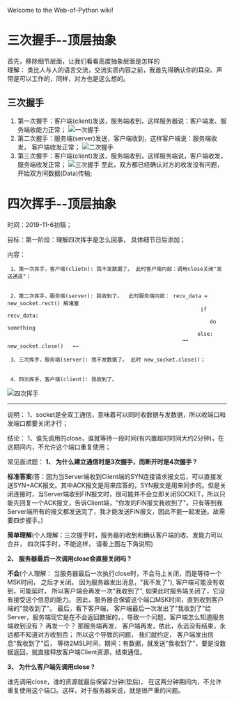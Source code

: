 Welcome to the Web-of-Python wiki!
# 三次握手--顶层抽象
首先，移除细节层面，让我们看看高度抽象层面是怎样的  
理解： 类比人与人的语言交流，交流实质内容之前，我首先得确认你的耳朵、声带是可以工作的，同样，对方也是这么想的。
## 三次握手
1. 第一次握手：客户端(client)发送，服务端收到，这样服务器说：客户端发、服务端收能力正常；
![一次握手](https://github.com/KissMyLady/Web-of-Python/blob/master/hand1.jpg)
2. 第二次握手：服务端(server)发送，客户端收到，这样客户端说：服务端收发， 客户端收发正常；
![二次握手](https://github.com/KissMyLady/Web-of-Python/blob/master/hand2.jpg)
3. 第三次握手：客户端(client)发送，服务端收到，这样服务端说，客户端收发， 服务端收发正常；
![三次握手](https://github.com/KissMyLady/Web-of-Python/blob/master/hand3.jpg)
   至此，双方都已经确认对方的收发没有问题，开始双方间数据(Data)传输; 

# 四次挥手--顶层抽象

时间：2019-11-6初稿；

目标：第一阶段：理解四次挥手是怎么回事， 具体细节日后添加；

内容：


     1、第一次挥手，客户端(clietn): 我不发数据了。 此时客户端内部：调用close关闭"发送通道"；


     2、第二次挥手，服务端(server): 我收到了。  此时服务端内部： recv_data = new_socket.rect() 解堵塞 
                                                                  if recv_data:
                                                                     do something
                                                                 else:
                                                            →→      new_socket.close()   ←←

     3、三次挥手，服务端(server): 我不发数据了。 此时 new_socket.close()；


     4、四次挥手，客户端(client): 我收到了。
![四次挥手](https://github.com/KissMyLady/Web-of-Python/blob/master/%E5%9B%9B%E6%AC%A1%E6%8F%A1%E6%89%8B.jpg)
***

说明： 1、socket是全双工通信，意味着可以同时收数据与发数据，所以收端口和发端口都要关闭才行；

结论： 1、谁先调用的close，谁就等待一段时间(有内置超时时间大约2分钟)，在这期间内，不允许这个端口重复使用；

常见面试题：
   **1、 为什么建立通信时是3次握手，而断开时是4次握手 ?**

  **标准答案**(答：因为当Server端收到Client端的SYN连接请求报文后，可以直接发送SYN+ACK报文。其中ACK报文是用来应答的，SYN报文是用来同步的。但是关闭连接时，当Server端收到FIN报文时，很可能并不会立即关闭SOCKET，所以只能先回复一个ACK报文，告诉Client端，"你发的FIN报文我收到了"。只有等到我Server端所有的报文都发送完了，我才能发送FIN报文，因此不能一起发送。故需要四步握手。)
    
  **简单理解**(个人理解：三次握手时，服务器的收到和确认客户端的收、发能力可以合并，  四次挥手时，不能这样， 请看上图左下角说明)

   **2、 服务器最后一次调用close会直接关闭吗 ?**

   **不会**(个人理解： 当服务器最后一次执行close时，不会马上关闭，而是等待一个MSK时间， 之后才关闭。 因为服务器发出消息，"我不发了"), 客户端可能没有收到，可能延时， 所以客户端会再发一次"我收到了", 如果此时服务端关闭了，它没有接受这个信息的能力。 因此，服务器会保留这个端口MSK时间，直到收到客户端的"我收到了"。  最后，看下客户端， 客户端最后一次发出了"我收到了"给Server，服务端现它是在不会返回数据的，，导致一个问题，客户端怎么知道服务端收到没有？ 再发一个？ 那服务端再发， 客户端再发，依此，永远没有结束，永远都不知道对方收到否； 所以这个导致的问题， 我们就约定， 客户端发出信息"我收到了"后， 等待2MSL时间，期间：有数据，就发送"我收到了"，要是没数据返回，就直接释放客户端Client资源，结束通信。

   **3、 为什么客户端先调用close ?**

   谁先调用close，谁的资源就最后保留2分钟(垫后)， 在这两分钟期间内，不允许重复使用这个端口。这样，对于服务器来说，就是很严重的问题。
